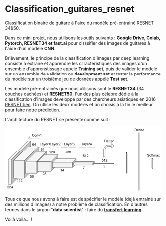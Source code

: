 # Classification_guitares_resnet
Classification binaire de guitare à l'aide du modèle pré-entrainé RESNET 34&amp;50.

Dans ce mini projet, nous utilisons les outils suivants : **Google Drive, Colab, Pytorch, RESNET34 et fast.ai** pour classifier des images de guitares à l'aide 
d'un modèle **CNN**.

Brièvement, le principe de la classification d'images par deep learning consiste à extraire et apprendre les caracteristiques des images d'un ensemble
d'apprenstissage appelé **Training set**, puis de valider le modele sur un  ensemble de validation ou **development set** et tester la performance du modèle sur un troisième jeu de données
appélé **Test set**.

Les modèle pré-entrainés que nous utilisons sont le **RESNET34** (34 couches cachées) et **RESNET50**, l'un des plus célèbre dédié à la classification d'images developpé par des chercheurs asiatiques en 2016 [RESNET lien](https://arxiv.org/pdf/1512.03385.pdf).
On utlise les deux modèles et on choisis à la fin le meilleur pour faire notre prédiction.

L'architecture du RESNET se présente comme suit :

![RESNET](RESNET.PNG)

Tous ce que nous avons à faire est de spécifier le modèle (dejà entrainé sur des millions d'images) à notre problème de classification. En d'autres termes dans le jargon "**data scientist**" : faire du [**transfert learning**](https://machinelearningmastery.com/transfer-learning-for-deep-learning/).

Voilà voila... ! 



